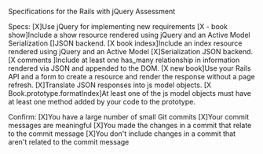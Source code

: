 Specifications for the Rails with jQuery Assessment

Specs:
 [X]Use jQuery for implementing new requirements
 [X - book show]Include a show resource rendered using jQuery and an Active Model Serialization []JSON backend.
 [X book indesx]Include an index resource rendered using jQuery and an Active Model [X]Serialization JSON backend.
 [X comments ]Include at least one has_many relationship in information rendered via JSON and appended to the DOM.
 [X new book]Use your Rails API and a form to create a resource and render the response without a page refresh.
 [X]Translate JSON responses into js model objects.
 [X Book.prototype.formatIndex]At least one of the js model objects must have at least one method added by your code to the prototype.

Confirm:
 [X]You have a large number of small Git commits
 [X]Your commit messages are meaningful
 [X]You made the changes in a commit that relate to the commit message
 [X]You don't include changes in a commit that aren't related to the commit message
